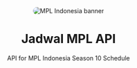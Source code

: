 <div align="center">

<img src="https://telegra.ph/file/09d8131679b7f5f6cae02.jpg" alt="MPL Indonesia banner" style="border-radius: 1rem"/>

# Jadwal MPL API
API for MPL Indonesia Season 10 Schedule